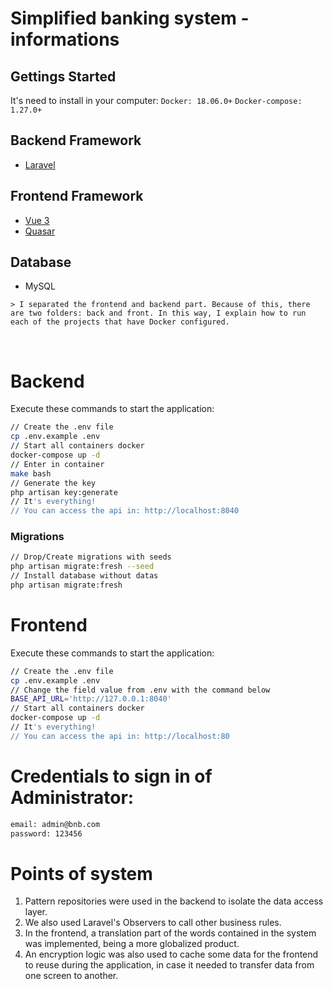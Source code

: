 # Simplified banking system - informations
## Gettings Started
It's need to install in your computer:
`Docker: 18.06.0+`
`Docker-compose: 1.27.0+`

## Backend Framework
- [Laravel](https://laravel.com/)
## Frontend Framework
- [Vue 3](https://vuejs.org/)
- [Quasar](https://quasar.dev/)
## Database
- MySQL

`> I separated the frontend and backend part. Because of this, there are two folders: back and front. In this way, I explain how to run each of the projects that have Docker configured.`

<br>

# Backend

Execute these commands to start the application:
```bash
// Create the .env file
cp .env.example .env
// Start all containers docker
docker-compose up -d
// Enter in container
make bash
// Generate the key
php artisan key:generate
// It's everything!
// You can access the api in: http://localhost:8040
```

### Migrations
```bash
// Drop/Create migrations with seeds
php artisan migrate:fresh --seed
// Install database without datas
php artisan migrate:fresh
```

# Frontend

Execute these commands to start the application:
```bash
// Create the .env file
cp .env.example .env
// Change the field value from .env with the command below
BASE_API_URL='http://127.0.0.1:8040'
// Start all containers docker
docker-compose up -d
// It's everything!
// You can access the api in: http://localhost:80
```

# Credentials to sign in of Administrator:

```bash
email: admin@bnb.com
password: 123456
```

# Points of system

1. Pattern repositories were used in the backend to isolate the data access layer.
2. We also used Laravel's Observers to call other business rules.
3. In the frontend, a translation part of the words contained in the system was implemented, being a more globalized product.
4. An encryption logic was also used to cache some data for the frontend to reuse during the application, in case it needed to transfer data from one screen to another.